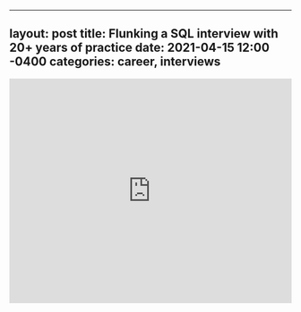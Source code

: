 
---
layout: post
title: Flunking a SQL interview with 20+ years of practice
date: 2021-04-15 12:00 -0400
categories: career, interviews
---
<iframe src="https://www.linkedin.com/embed/feed/update/urn:li:share:6789180889353064448" height="402" width="504" frameborder="0" allowfullscreen="" title="Embedded post"></iframe>
